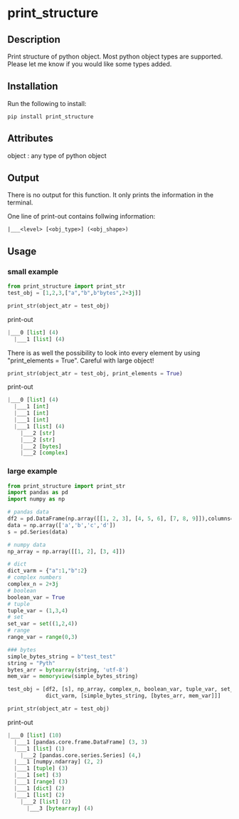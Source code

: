 # print_structure

## Description
Print structure of python object.
Most python object types are supported.
Please let me know if you would like some types added.

## Installation

Run the following to install:
```
pip install print_structure
```

## Attributes
object : any type of python object

## Output
There is no output for this function. It only prints the information in the terminal.

One line of print-out contains follwing information:
```
|___<level> [<obj_type>] (<obj_shape>)
```


## Usage

### small example
```python
from print_structure import print_str
test_obj = [1,2,3,["a","b",b"bytes",2+3j]]

print_str(object_atr = test_obj)
```
print-out
```python
|___0 [list] (4)
  |___1 [list] (4)
```
There is as well the possibility to look into every element by using "print_elements = True".
Careful with large object!
```python
print_str(object_atr = test_obj, print_elements = True)
```
print-out
```python
|___0 [list] (4)
  |___1 [int] 
  |___1 [int] 
  |___1 [int] 
  |___1 [list] (4)
    |___2 [str] 
    |___2 [str] 
    |___2 [bytes] 
    |___2 [complex] 
 ```


### large example

```python
from print_structure import print_str
import pandas as pd
import numpy as np

# pandas data
df2 = pd.DataFrame(np.array([[1, 2, 3], [4, 5, 6], [7, 8, 9]]),columns=['a', 'b', 'c'])
data = np.array(['a','b','c','d'])
s = pd.Series(data)

# numpy data
np_array = np.array([[1, 2], [3, 4]])

# dict
dict_varm = {"a":1,"b":2}
# complex numbers
complex_n = 2+3j
# boolean
boolean_var = True
# tuple
tuple_var = (1,3,4)
# set
set_var = set((1,2,4))
# range
range_var = range(0,3)

### bytes
simple_bytes_string = b"test_test"
string = "Pyth"
bytes_arr = bytearray(string, 'utf-8')
mem_var = memoryview(simple_bytes_string)

test_obj = [df2, [s], np_array, complex_n, boolean_var, tuple_var, set_var, range_var, \
            dict_varm, [simple_bytes_string, [bytes_arr, mem_var]]]

print_str(object_atr = test_obj)
```
print-out
```python
|___0 [list] (10)
  |___1 [pandas.core.frame.DataFrame] (3, 3)
  |___1 [list] (1)
    |___2 [pandas.core.series.Series] (4,)
  |___1 [numpy.ndarray] (2, 2)
  |___1 [tuple] (3)
  |___1 [set] (3)
  |___1 [range] (3)
  |___1 [dict] (2)
  |___1 [list] (2)
    |___2 [list] (2)
      |___3 [bytearray] (4)
```
